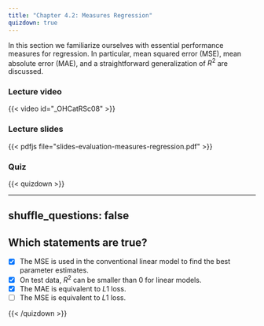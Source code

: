 ```yaml
---
title: "Chapter 4.2: Measures Regression"
quizdown: true
---
```

In this section we familiarize ourselves with essential performance measures for regression. In particular, mean squared error (MSE), mean absolute error (MAE), and a straightforward generalization of $R^2$ are discussed.

<!--more-->

### Lecture video

{{< video id="_OHCatRSc08" >}}

### Lecture slides

{{< pdfjs file="slides-evaluation-measures-regression.pdf" >}}

### Quiz

{{< quizdown >}}

---
shuffle_questions: false
---

## Which statements are true? 

- [x] The MSE is used in the conventional linear model to find the best parameter estimates.
- [x] On test data, $R^2$ can be smaller than 0 for linear models.
- [x] The MAE is equivalent to $L1$ loss.
- [ ] The MSE is equivalent to $L1$ loss.

{{< /quizdown >}}